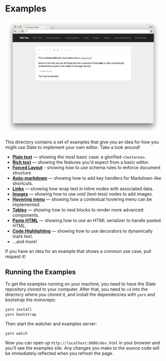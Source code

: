 # Examples

![](../docs/images/preview.png)

This directory contains a set of examples that give you an idea for how you might use Slate to implement your own editor. Take a look around!

* [**Plain text**](./plain-text) — showing the most basic case: a glorified `<textarea>`.
* [**Rich text**](./rich-text) — showing the features you'd expect from a basic editor.
* [**Forced Layout**](./forced-layout) - showing how to use schema rules to enforce document structure
* [**Auto-markdown**](./auto-markdown) — showing how to add key handlers for Markdown-like shortcuts.
* [**Links**](./links) — showing how wrap text in inline nodes with associated data.
* [**Images**](./images) — showing how to use void (text-less) nodes to add images.
* [**Hovering menu**](./hovering-menu) — showing how a contextual hovering menu can be implemented.
* [**Tables**](./tables) — showing how to nest blocks to render more advanced components.
* [**Paste HTML**](./paste-html) — showing how to use an HTML serializer to handle pasted HTML.
* [**Code Highlighting**](./code-highlighting) — showing how to use decorators to dynamically mark text.
* ...and more!

If you have an idea for an example that shows a common use case, pull request it!

## Running the Examples

To get the examples running on your machine, you need to have the Slate repository cloned to your computer. After that, you need to `cd` into the directory where you cloned it, and install the dependencies with `yarn` and bootstrap the monorepo:

```
yarn install
yarn bootstrap
```

Then start the watcher and examples server:

```
yarn watch
```

Now you can open up `http://localhost:8080/dev.html` in your browser and you'll see the examples site. Any changes you make to the source code will be immediately reflected when you refresh the page.
